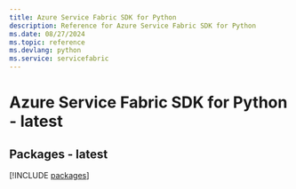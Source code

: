 ```yaml
---
title: Azure Service Fabric SDK for Python
description: Reference for Azure Service Fabric SDK for Python
ms.date: 08/27/2024
ms.topic: reference
ms.devlang: python
ms.service: servicefabric
---
```

# Azure Service Fabric SDK for Python - latest
## Packages - latest
[!INCLUDE [packages](service-fabric-index.md)]